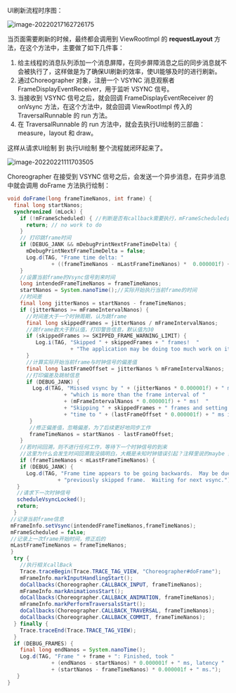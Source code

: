 UI刷新流程时序图：

![image-20220217162726175](https://gitee.com/meiSThub/BlogImage/raw/master/2022/image-20220217162726175.png)

当页面需要刷新的时候，最终都会调用到 ViewRootImpl 的 **requestLayout** 方法，在这个方法中，主要做了如下几件事：

1. 给主线程的消息队列添加一个消息屏障，在同步屏障消息之后的同步消息就不会被执行了，这样做是为了确保UI刷新的效率，使UI能够及时的进行刷新。
2. 通过Choreographer 对象，注册一个 VSYNC 消息观察者FrameDisplayEventReceiver，用于监听 VSYNC 信号。
3. 当接收到 VSYNC 信号之后，就会回调 FrameDisplayEventReceiver 的 onVsync 方法，在这个方法中，就会回调 ViewRootImpl 传入的 TraversalRunnable 的 run 方法。
4. 在 TraversalRunnable 的 run 方法中，就会去执行UI绘制的三部曲：measure，layout 和 draw。

这样从请求UI绘制 到 执行UI绘制 整个流程就闭环起来了。



![image-20220221111703505](https://gitee.com/meiSThub/BlogImage/raw/master/2022/image-20220221111703505.png)

Choreographer 在接受到 VSYNC 信号之后，会发送一个异步消息，在异步消息中就会调用 doFrame 方法执行绘制：

```java
void doFrame(long frameTimeNanos, int frame) {    
  final long startNanos;    
  synchronized (mLock) {        
    if (!mFrameScheduled) { //判断是否有callback需要执行，mFrameScheduled会在postCallBack的时候置为true,一次frame执行时置为false       
      return; // no work to do        
    }
    // 打印跳frame时间        
    if (DEBUG_JANK && mDebugPrintNextFrameTimeDelta) {            
      mDebugPrintNextFrameTimeDelta = false;            
      Log.d(TAG, "Frame time delta: "                    
              + ((frameTimeNanos - mLastFrameTimeNanos) *  0.000001f) + " ms");        
    }
    //设置当前frame的Vsync信号到来时间        
    long intendedFrameTimeNanos = frameTimeNanos;        
    startNanos = System.nanoTime();//实际开始执行当前frame的时间
    //时间差        
    final long jitterNanos = startNanos - frameTimeNanos;        
    if (jitterNanos >= mFrameIntervalNanos) {
      //时间差大于一个时钟周期，认为跳frame            
      final long skippedFrames = jitterNanos / mFrameIntervalNanos;
      //跳frame数大于默认值，打印警告信息，默认值为30            
      if (skippedFrames >= SKIPPED_FRAME_WARNING_LIMIT) {                
         Log.i(TAG, "Skipped " + skippedFrames + " frames!  "                        
                    + "The application may be doing too much work on its main thread.");            
      }
      //计算实际开始当前frame与时钟信号的偏差值            
      final long lastFrameOffset = jitterNanos % mFrameIntervalNanos; 
      //打印偏差及跳帧信息           
      if (DEBUG_JANK) {                
        Log.d(TAG, "Missed vsync by " + (jitterNanos * 0.000001f) + " ms "                        
                  + "which is more than the frame interval of "                        
                  + (mFrameIntervalNanos * 0.000001f) + " ms!  "                        
                  + "Skipping " + skippedFrames + " frames and setting frame "                        
                  + "time to " + (lastFrameOffset * 0.000001f) + " ms in the past.");            
       }
       //修正偏差值，忽略偏差，为了后续更好地同步工作            
       frameTimeNanos = startNanos - lastFrameOffset;        
    }
    //若时间回溯，则不进行任何工作，等待下一个时钟信号的到来
    //这里为什么会发生时间回溯我没搞明白，大概是未知时钟错误引起？注释里说的maybe 好像不太对        
    if (frameTimeNanos < mLastFrameTimeNanos) {            
    if (DEBUG_JANK) {                
      Log.d(TAG, "Frame time appears to be going backwards.  May be due to a "                        
                + "previously skipped frame.  Waiting for next vsync.");            
   }
   //请求下一次时钟信号            
   scheduleVsyncLocked();            
   return;        
  }
 //记录当前frame信息        
 mFrameInfo.setVsync(intendedFrameTimeNanos,frameTimeNanos);        
 mFrameScheduled = false;
 //记录上一次frame开始时间，修正后的        
 mLastFrameTimeNanos = frameTimeNanos;    
 }    
  try {
    //执行相关callBack        
    Trace.traceBegin(Trace.TRACE_TAG_VIEW, "Choreographer#doFrame");        
    mFrameInfo.markInputHandlingStart();        
    doCallbacks(Choreographer.CALLBACK_INPUT, frameTimeNanos);        
    mFrameInfo.markAnimationsStart();        
    doCallbacks(Choreographer.CALLBACK_ANIMATION, frameTimeNanos);        
    mFrameInfo.markPerformTraversalsStart();        
    doCallbacks(Choreographer.CALLBACK_TRAVERSAL, frameTimeNanos);        
    doCallbacks(Choreographer.CALLBACK_COMMIT, frameTimeNanos);    
  } finally {        
    Trace.traceEnd(Trace.TRACE_TAG_VIEW);    
  }    
  if (DEBUG_FRAMES) {        
    final long endNanos = System.nanoTime();        
    Log.d(TAG, "Frame " + frame + ": Finished, took "                
              + (endNanos - startNanos) * 0.000001f + " ms, latency "                
              + (startNanos - frameTimeNanos) * 0.000001f + " ms.");    
   }
}
```